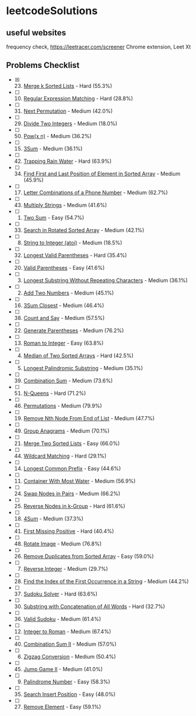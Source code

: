 # leetcodeSolutions

## useful websites
frequency check, https://leetracer.com/screener
Chrome extension, Leet Xt

## Problems Checklist
- [x] 23. [Merge k Sorted Lists](https://leetcode.com/problems/merge-k-sorted-lists/) - Hard (55.3%)
- [ ] 10. [Regular Expression Matching](https://leetcode.com/problems/regular-expression-matching/) - Hard (28.8%)
- [ ] 31. [Next Permutation](https://leetcode.com/problems/next-permutation/) - Medium (42.0%)
- [ ] 29. [Divide Two Integers](https://leetcode.com/problems/divide-two-integers/) - Medium (18.0%)
- [ ] 50. [Pow(x n)](https://leetcode.com/problems/powx-n/) - Medium (36.2%)
- [ ] 15. [3Sum](https://leetcode.com/problems/3sum/) - Medium (36.1%)
- [ ] 42. [Trapping Rain Water](https://leetcode.com/problems/trapping-rain-water/) - Hard (63.9%)
- [ ] 34. [Find First and Last Position of Element in Sorted Array](https://leetcode.com/problems/find-first-and-last-position-of-element-in-sorted-array/) - Medium (45.9%)
- [ ] 17. [Letter Combinations of a Phone Number](https://leetcode.com/problems/letter-combinations-of-a-phone-number/) - Medium (62.7%)
- [ ] 43. [Multiply Strings](https://leetcode.com/problems/multiply-strings/) - Medium (41.6%)
- [ ] 1. [Two Sum](https://leetcode.com/problems/two-sum/) - Easy (54.7%)
- [ ] 33. [Search in Rotated Sorted Array](https://leetcode.com/problems/search-in-rotated-sorted-array/) - Medium (42.1%)
- [ ] 8. [String to Integer (atoi)](https://leetcode.com/problems/string-to-integer-atoi/) - Medium (18.5%)
- [ ] 32. [Longest Valid Parentheses](https://leetcode.com/problems/longest-valid-parentheses/) - Hard (35.4%)
- [ ] 20. [Valid Parentheses](https://leetcode.com/problems/valid-parentheses/) - Easy (41.6%)
- [ ] 3. [Longest Substring Without Repeating Characters](https://leetcode.com/problems/longest-substring-without-repeating-characters/) - Medium (36.1%)
- [ ] 2. [Add Two Numbers](https://leetcode.com/problems/add-two-numbers/) - Medium (45.1%)
- [ ] 16. [3Sum Closest](https://leetcode.com/problems/3sum-closest/) - Medium (46.4%)
- [ ] 38. [Count and Say](https://leetcode.com/problems/count-and-say/) - Medium (57.5%)
- [ ] 22. [Generate Parentheses](https://leetcode.com/problems/generate-parentheses/) - Medium (76.2%)
- [ ] 13. [Roman to Integer](https://leetcode.com/problems/roman-to-integer/) - Easy (63.8%)
- [ ] 4. [Median of Two Sorted Arrays](https://leetcode.com/problems/median-of-two-sorted-arrays/) - Hard (42.5%)
- [ ] 5. [Longest Palindromic Substring](https://leetcode.com/problems/longest-palindromic-substring/) - Medium (35.1%)
- [ ] 39. [Combination Sum](https://leetcode.com/problems/combination-sum/) - Medium (73.6%)
- [ ] 51. [N-Queens](https://leetcode.com/problems/n-queens/) - Hard (71.2%)
- [ ] 46. [Permutations](https://leetcode.com/problems/permutations/) - Medium (79.9%)
- [ ] 19. [Remove Nth Node From End of List](https://leetcode.com/problems/remove-nth-node-from-end-of-list/) - Medium (47.7%)
- [ ] 49. [Group Anagrams](https://leetcode.com/problems/group-anagrams/) - Medium (70.1%)
- [ ] 21. [Merge Two Sorted Lists](https://leetcode.com/problems/merge-two-sorted-lists/) - Easy (66.0%)
- [ ] 44. [Wildcard Matching](https://leetcode.com/problems/wildcard-matching/) - Hard (29.1%)
- [ ] 14. [Longest Common Prefix](https://leetcode.com/problems/longest-common-prefix/) - Easy (44.6%)
- [ ] 11. [Container With Most Water](https://leetcode.com/problems/container-with-most-water/) - Medium (56.9%)
- [ ] 24. [Swap Nodes in Pairs](https://leetcode.com/problems/swap-nodes-in-pairs/) - Medium (66.2%)
- [ ] 25. [Reverse Nodes in k-Group](https://leetcode.com/problems/reverse-nodes-in-k-group/) - Hard (61.6%)
- [ ] 18. [4Sum](https://leetcode.com/problems/4sum/) - Medium (37.3%)
- [ ] 41. [First Missing Positive](https://leetcode.com/problems/first-missing-positive/) - Hard (40.4%)
- [ ] 48. [Rotate Image](https://leetcode.com/problems/rotate-image/) - Medium (76.8%)
- [ ] 26. [Remove Duplicates from Sorted Array](https://leetcode.com/problems/remove-duplicates-from-sorted-array/) - Easy (59.0%)
- [ ] 7. [Reverse Integer](https://leetcode.com/problems/reverse-integer/) - Medium (29.7%)
- [ ] 28. [Find the Index of the First Occurrence in a String](https://leetcode.com/problems/find-the-index-of-the-first-occurrence-in-a-string/) - Medium (44.2%)
- [ ] 37. [Sudoku Solver](https://leetcode.com/problems/sudoku-solver/) - Hard (63.6%)
- [ ] 30. [Substring with Concatenation of All Words](https://leetcode.com/problems/substring-with-concatenation-of-all-words/) - Hard (32.7%)
- [ ] 36. [Valid Sudoku](https://leetcode.com/problems/valid-sudoku/) - Medium (61.4%)
- [ ] 12. [Integer to Roman](https://leetcode.com/problems/integer-to-roman/) - Medium (67.4%)
- [ ] 40. [Combination Sum II](https://leetcode.com/problems/combination-sum-ii/) - Medium (57.0%)
- [ ] 6. [Zigzag Conversion](https://leetcode.com/problems/zigzag-conversion/) - Medium (50.4%)
- [ ] 45. [Jump Game II](https://leetcode.com/problems/jump-game-ii/) - Medium (41.0%)
- [ ] 9. [Palindrome Number](https://leetcode.com/problems/palindrome-number/) - Easy (58.3%)
- [ ] 35. [Search Insert Position](https://leetcode.com/problems/search-insert-position/) - Easy (48.0%)
- [ ] 27. [Remove Element](https://leetcode.com/problems/remove-element/) - Easy (59.1%)
